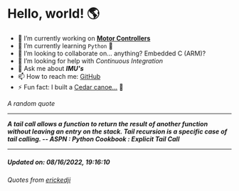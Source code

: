 # Hello, world! 🌎


- 🔧 I’m currently working on [**Motor Controllers**](https://github.com/kyleRhess/MicroMotor)
- 🌱 I’m currently learning `Python` **🐍**
- 👯 I’m looking to collaborate on... anything? Embedded C (ARM)?
- 🤔 I’m looking for help with *Continuous Integration*
- 💬 Ask me about ***IMU's***
- 📫 How to reach me: [GitHub](https://github.com/kyleRhess)
- ⚡ Fun fact: I built a [Cedar canoe...](https://kylerhess.github.io/canoe.html) 🛶

_A random quote_
___
***A tail call allows a function to return the result of another function
without leaving an entry on the stack. Tail recursion is a specific case
of tail calling.
-- ASPN : Python Cookbook : Explicit Tail Call***
___
##### Updated on: 08/16/2022, 19:16:10
###### Quotes from [erickedji](https://gist.github.com/erickedji/68802)